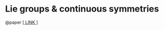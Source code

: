 # Lie groups & continuous symmetries

@paper [\[ LINK \]](https://www.math.kit.edu/iag2/\~baues/media/lie.pdf)
